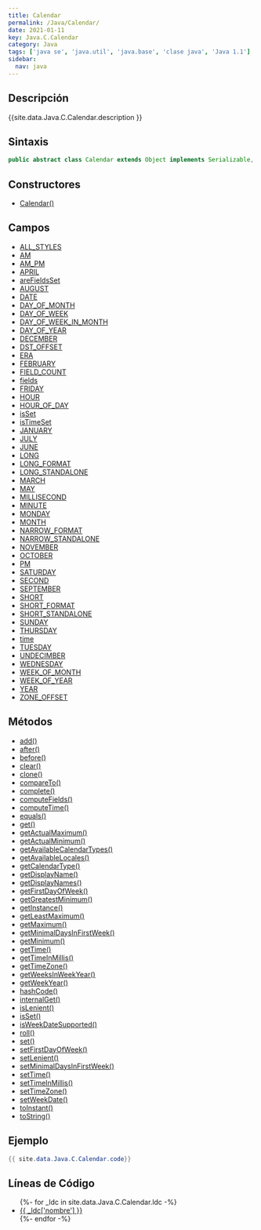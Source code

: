 ```yaml
---
title: Calendar
permalink: /Java/Calendar/
date: 2021-01-11
key: Java.C.Calendar
category: Java
tags: ['java se', 'java.util', 'java.base', 'clase java', 'Java 1.1']
sidebar: 
  nav: java
---
```


## Descripción
{{site.data.Java.C.Calendar.description }}

## Sintaxis
~~~java
public abstract class Calendar extends Object implements Serializable, Cloneable, Comparable<Calendar>
~~~

## Constructores
* [Calendar()](/Java/Calendar/Calendar/)

## Campos
* [ALL_STYLES](/Java/Calendar/ALL_STYLES/)
* [AM](/Java/Calendar/AM/)
* [AM_PM](/Java/Calendar/AM_PM/)
* [APRIL](/Java/Calendar/APRIL/)
* [areFieldsSet](/Java/Calendar/areFieldsSet/)
* [AUGUST](/Java/Calendar/AUGUST/)
* [DATE](/Java/Calendar/DATE/)
* [DAY_OF_MONTH](/Java/Calendar/DAY_OF_MONTH/)
* [DAY_OF_WEEK](/Java/Calendar/DAY_OF_WEEK/)
* [DAY_OF_WEEK_IN_MONTH](/Java/Calendar/DAY_OF_WEEK_IN_MONTH/)
* [DAY_OF_YEAR](/Java/Calendar/DAY_OF_YEAR/)
* [DECEMBER](/Java/Calendar/DECEMBER/)
* [DST_OFFSET](/Java/Calendar/DST_OFFSET/)
* [ERA](/Java/Calendar/ERA/)
* [FEBRUARY](/Java/Calendar/FEBRUARY/)
* [FIELD_COUNT](/Java/Calendar/FIELD_COUNT/)
* [fields](/Java/Calendar/fields/)
* [FRIDAY](/Java/Calendar/FRIDAY/)
* [HOUR](/Java/Calendar/HOUR/)
* [HOUR_OF_DAY](/Java/Calendar/HOUR_OF_DAY/)
* [isSet](/Java/Calendar/isSet/)
* [isTimeSet](/Java/Calendar/isTimeSet/)
* [JANUARY](/Java/Calendar/JANUARY/)
* [JULY](/Java/Calendar/JULY/)
* [JUNE](/Java/Calendar/JUNE/)
* [LONG](/Java/Calendar/LONG/)
* [LONG_FORMAT](/Java/Calendar/LONG_FORMAT/)
* [LONG_STANDALONE](/Java/Calendar/LONG_STANDALONE/)
* [MARCH](/Java/Calendar/MARCH/)
* [MAY](/Java/Calendar/MAY/)
* [MILLISECOND](/Java/Calendar/MILLISECOND/)
* [MINUTE](/Java/Calendar/MINUTE/)
* [MONDAY](/Java/Calendar/MONDAY/)
* [MONTH](/Java/Calendar/MONTH/)
* [NARROW_FORMAT](/Java/Calendar/NARROW_FORMAT/)
* [NARROW_STANDALONE](/Java/Calendar/NARROW_STANDALONE/)
* [NOVEMBER](/Java/Calendar/NOVEMBER/)
* [OCTOBER](/Java/Calendar/OCTOBER/)
* [PM](/Java/Calendar/PM/)
* [SATURDAY](/Java/Calendar/SATURDAY/)
* [SECOND](/Java/Calendar/SECOND/)
* [SEPTEMBER](/Java/Calendar/SEPTEMBER/)
* [SHORT](/Java/Calendar/SHORT/)
* [SHORT_FORMAT](/Java/Calendar/SHORT_FORMAT/)
* [SHORT_STANDALONE](/Java/Calendar/SHORT_STANDALONE/)
* [SUNDAY](/Java/Calendar/SUNDAY/)
* [THURSDAY](/Java/Calendar/THURSDAY/)
* [time](/Java/Calendar/time/)
* [TUESDAY](/Java/Calendar/TUESDAY/)
* [UNDECIMBER](/Java/Calendar/UNDECIMBER/)
* [WEDNESDAY](/Java/Calendar/WEDNESDAY/)
* [WEEK_OF_MONTH](/Java/Calendar/WEEK_OF_MONTH/)
* [WEEK_OF_YEAR](/Java/Calendar/WEEK_OF_YEAR/)
* [YEAR](/Java/Calendar/YEAR/)
* [ZONE_OFFSET](/Java/Calendar/ZONE_OFFSET/)

## Métodos
* [add()](/Java/Calendar/add/)
* [after()](/Java/Calendar/after/)
* [before()](/Java/Calendar/before/)
* [clear()](/Java/Calendar/clear/)
* [clone()](/Java/Calendar/clone/)
* [compareTo()](/Java/Calendar/compareTo/)
* [complete()](/Java/Calendar/complete/)
* [computeFields()](/Java/Calendar/computeFields/)
* [computeTime()](/Java/Calendar/computeTime/)
* [equals()](/Java/Calendar/equals/)
* [get()](/Java/Calendar/get/)
* [getActualMaximum()](/Java/Calendar/getActualMaximum/)
* [getActualMinimum()](/Java/Calendar/getActualMinimum/)
* [getAvailableCalendarTypes()](/Java/Calendar/getAvailableCalendarTypes/)
* [getAvailableLocales()](/Java/Calendar/getAvailableLocales/)
* [getCalendarType()](/Java/Calendar/getCalendarType/)
* [getDisplayName()](/Java/Calendar/getDisplayName/)
* [getDisplayNames()](/Java/Calendar/getDisplayNames/)
* [getFirstDayOfWeek()](/Java/Calendar/getFirstDayOfWeek/)
* [getGreatestMinimum()](/Java/Calendar/getGreatestMinimum/)
* [getInstance()](/Java/Calendar/getInstance/)
* [getLeastMaximum()](/Java/Calendar/getLeastMaximum/)
* [getMaximum()](/Java/Calendar/getMaximum/)
* [getMinimalDaysInFirstWeek()](/Java/Calendar/getMinimalDaysInFirstWeek/)
* [getMinimum()](/Java/Calendar/getMinimum/)
* [getTime()](/Java/Calendar/getTime/)
* [getTimeInMillis()](/Java/Calendar/getTimeInMillis/)
* [getTimeZone()](/Java/Calendar/getTimeZone/)
* [getWeeksInWeekYear()](/Java/Calendar/getWeeksInWeekYear/)
* [getWeekYear()](/Java/Calendar/getWeekYear/)
* [hashCode()](/Java/Calendar/hashCode/)
* [internalGet()](/Java/Calendar/internalGet/)
* [isLenient()](/Java/Calendar/isLenient/)
* [isSet()](/Java/Calendar/isSet/)
* [isWeekDateSupported()](/Java/Calendar/isWeekDateSupported/)
* [roll()](/Java/Calendar/roll/)
* [set()](/Java/Calendar/set/)
* [setFirstDayOfWeek()](/Java/Calendar/setFirstDayOfWeek/)
* [setLenient()](/Java/Calendar/setLenient/)
* [setMinimalDaysInFirstWeek()](/Java/Calendar/setMinimalDaysInFirstWeek/)
* [setTime()](/Java/Calendar/setTime/)
* [setTimeInMillis()](/Java/Calendar/setTimeInMillis/)
* [setTimeZone()](/Java/Calendar/setTimeZone/)
* [setWeekDate()](/Java/Calendar/setWeekDate/)
* [toInstant()](/Java/Calendar/toInstant/)
* [toString()](/Java/Calendar/toString/)

## Ejemplo
~~~java
{{ site.data.Java.C.Calendar.code}}
~~~

## Líneas de Código
<ul>
{%- for _ldc in site.data.Java.C.Calendar.ldc -%}
   <li>
       <a href="{{_ldc['url'] }}">{{ _ldc['nombre'] }}</a>
   </li>
{%- endfor -%}
</ul>
